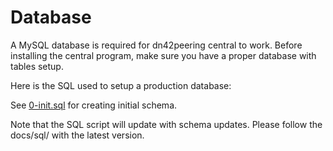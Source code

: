 # Database

A MySQL database is required for dn42peering central to work. Before installing the central program, make sure you have a proper database with tables setup.

Here is the SQL used to setup a production database:

See [0-init.sql](sql/0-init.sql) for creating initial schema.

Note that the SQL script will update with schema updates. Please follow the docs/sql/ with the latest version.